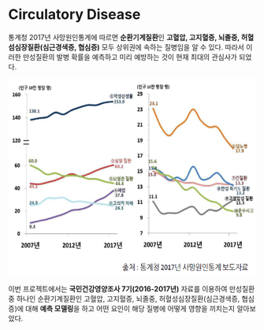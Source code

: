 # Circulatory Disease
통계청 2017년 사망원인통계에 따르면 **순환기계질환**인 **고혈압, 고지혈증, 뇌졸중, 허혈섬심장질환(심근경색증, 협심증)** 모두 상위권에 속하는 질병임을 알 수 있다. 따라서 이러한 만성질환의 발병 확률을 예측하고 미리 예방하는 것이 현재 최대의 관심사가 되었다. 

<p align="center"><img src="death_cause.PNG" width="600" height="400"></p>

이번 프로젝트에서는 **국민건강영양조사 7기(2016-2017년)** 자료를 이용하여 만성질환 중 하나인 순환기계질환인 고혈압, 고지혈증, 뇌졸중, 허혈성심장질환(심근경색증, 협심증)에 대해 **예측 모델링**을 하고 어떤 요인이 해당 질병에 어떻게 영향을 끼치는지 알아보았다.
